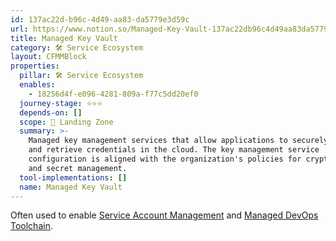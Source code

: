 ```yaml
---
id: 137ac22d-b96c-4d49-aa83-da5779e3d59c
url: https://www.notion.so/Managed-Key-Vault-137ac22db96c4d49aa83da5779e3d59c
title: Managed Key Vault
category: 🛠 Service Ecosystem
layout: CFMMBlock
properties:
  pillar: 🛠 Service Ecosystem
  enables:
    - 18256d4f-e096-4281-809a-f77c5dd20ef0
  journey-stage: ⭐️⭐️⭐️
  depends-on: []
  scope: 🛬 Landing Zone
  summary: >-
    Managed key management services that allow applications to securely store
    and retrieve credentials in the cloud. The key management service
    configuration is aligned with the organization's policies for cryptography
    and secret management.
  tool-implementations: []
  name: Managed Key Vault
---
```


Often used to enable [Service Account Management](/maturity-model/iam/service-account-management.md) and [Managed DevOps Toolchain](/maturity-model/service-ecosystem/managed-devops-toolchain.md).

